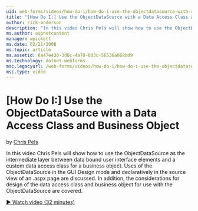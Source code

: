 ```yaml
---
uid: web-forms/videos/how-do-i/how-do-i-use-the-objectdatasource-with-a-data-access-class-and-business-object
title: "[How Do I:] Use the ObjectDataSource with a Data Access Class and Business Object | Microsoft Docs"
author: rick-anderson
description: "In this video Chris Pels will show how to use the ObjectDataSource as the intermediate layer between data bound user interface elements and a custom data acc..."
ms.author: aspnetcontent
manager: wpickett
ms.date: 02/21/2008
ms.topic: article
ms.assetid: 8a47e438-3d8c-4a70-803c-56536a868bd9
ms.technology: dotnet-webforms
msc.legacyurl: /web-forms/videos/how-do-i/how-do-i-use-the-objectdatasource-with-a-data-access-class-and-business-object
msc.type: video
---
```

[How Do I:] Use the ObjectDataSource with a Data Access Class and Business Object
====================
by [Chris Pels](https://twitter.com/chrispels)

In this video Chris Pels will show how to use the ObjectDataSource as the intermediate layer between data bound user interface elements and a custom data access class for a business object. Uses of the ObjectDataSource in the GUI Design mode and declaratively in the source view of an .aspx page are discussed. In addition, the considerations for design of the data access class and business object for use with the ObjectDataSource are covered.

[&#9654; Watch video (32 minutes)](https://channel9.msdn.com/Blogs/ASP-NET-Site-Videos/how-do-i-use-the-objectdatasource-with-a-data-access-class-and-business-object)
